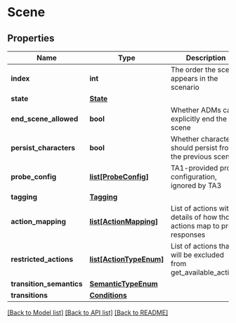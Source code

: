 # Scene

## Properties
Name | Type | Description | Notes
------------ | ------------- | ------------- | -------------
**index** | **int** | The order the scene appears in the scenario | 
**state** | [**State**](State.md) |  | [optional] 
**end_scene_allowed** | **bool** | Whether ADMs can explicitly end the scene | 
**persist_characters** | **bool** | Whether characters should persist from the previous scene | [optional] 
**probe_config** | [**list[ProbeConfig]**](ProbeConfig.md) | TA1-provided probe configuration, ignored by TA3 | [optional] 
**tagging** | [**Tagging**](Tagging.md) |  | [optional] 
**action_mapping** | [**list[ActionMapping]**](ActionMapping.md) | List of actions with details of how those actions map to probe responses | 
**restricted_actions** | [**list[ActionTypeEnum]**](ActionTypeEnum.md) | List of actions that will be excluded from get_available_actions | [optional] 
**transition_semantics** | [**SemanticTypeEnum**](SemanticTypeEnum.md) |  | [optional] 
**transitions** | [**Conditions**](Conditions.md) |  | [optional] 

[[Back to Model list]](../README.md#documentation-for-models) [[Back to API list]](../README.md#documentation-for-api-endpoints) [[Back to README]](../README.md)

